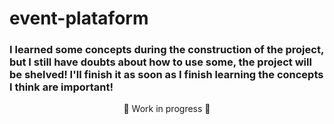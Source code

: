 # event-plataform

### I learned some concepts during the construction of the project, but I still have doubts about how to use some, the project will be shelved! I'll finish it as soon as I finish learning the concepts I think are important!

<p align="center"> 🚧 Work in progress 🚧</p>

